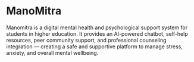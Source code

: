 # ManoMitra
Manomitra is a digital mental health and psychological support system for students in higher education. It provides an AI-powered chatbot, self-help resources, peer community support, and professional counseling integration — creating a safe and supportive platform to manage stress, anxiety, and overall mental wellbeing.
